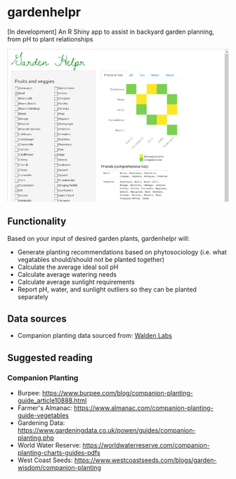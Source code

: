 # gardenhelpr
[In development] An R Shiny app to assist in backyard garden planning, from pH to plant relationships

<img src="images/gh_app_m.png">

## Functionality 

Based on your input of desired garden plants, gardenhelpr will:

- Generate planting recommendations based on phytosociology (i.e. what vegatables should/should not be planted together)
- Calculate the average ideal soil pH 
- Calculate average watering needs
- Calculate average sunlight requirements
- Report pH, water, and sunlight outliers so they can be planted separately

## Data sources

- Companion planting data sourced from: <a href="https://waldenlabs.com/the-ultimate-companion-planting-guide-chart/">Walden Labs</a>

## Suggested reading

### Companion Planting
- Burpee: https://www.burpee.com/blog/companion-planting-guide_article10888.html
- Farmer's Almanac: https://www.almanac.com/companion-planting-guide-vegetables
- Gardening Data: https://www.gardeningdata.co.uk/powen/guides/companion-planting.php
- World Water Reserve: https://worldwaterreserve.com/companion-planting-charts-guides-pdfs
- West Coast Seeds: https://www.westcoastseeds.com/blogs/garden-wisdom/companion-planting
